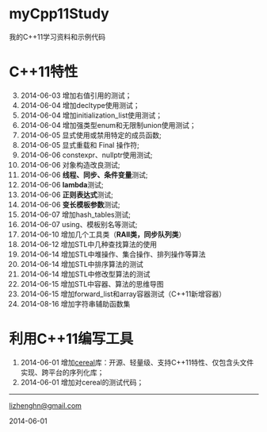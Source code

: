 myCpp11Study
============

我的C++11学习资料和示例代码
# C++11特性
3.  2014-06-03 增加右值引用的测试；
4.  2014-06-04 增加decltype使用测试；
5.  2014-06-04 增加initialization_list使用测试；
6.  2014-06-04 增加强类型enum和无限制union使用测试；
7.  2014-06-05 显式使用或禁用特定的成员函数;
8.  2014-06-05 显式重载和 Final 操作符;
9.  2014-06-06 constexpr、nullptr使用测试;
10. 2014-06-06 对象构造改良测试;
11. 2014-06-06 **线程、同步、条件变量**测试;
12. 2014-06-06 **lambda**测试;
13. 2014-06-06 **正则表达式**测试;
14. 2014-06-06 **变长模板参数**测试;
15. 2014-06-07 增加hash_tables测试;
16. 2014-06-07 using、模板别名等测试;
17. 2014-06-10 增加几个工具类（**RAII类，同步队列类**）
18. 2014-06-12 增加STL中几种查找算法的使用
19. 2014-06-14 增加STL中堆操作、集合操作、排列操作等算法
20. 2014-06-14 增加STL中排序算法的测试
21. 2014-06-14 增加STL中修改型算法的测试
22. 2014-06-15 增加STL中容器、算法的思维导图
23. 2014-06-15 增加forward_list和array容器测试（C++11新增容器）
24. 2014-08-16 增加字符串辅助函数集

# 利用C++11编写工具
1. 2014-06-01 增加[cereal](http://uscilab.github.io/cereal/index.html)库：开源、轻量级、支持C++11特性、仅包含头文件实现、跨平台的序列化库；
2.  2014-06-01 增加对cereal的测试代码；

****
lizhenghn@gmail.com

2014-06-01

